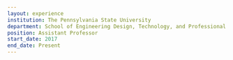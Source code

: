 ```yaml
---
layout: experience
institution: The Pennsylvania State University
department: School of Engineering Design, Technology, and Professional Programs
position: Assistant Professor
start_date: 2017
end_date: Present
---
```

